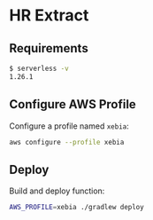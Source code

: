 # HR Extract

## Requirements

```bash
$ serverless -v
1.26.1
```

## Configure AWS Profile

Configure a profile named `xebia`:
```bash
aws configure --profile xebia
```

## Deploy

Build and deploy function:
```bash
AWS_PROFILE=xebia ./gradlew deploy
```
